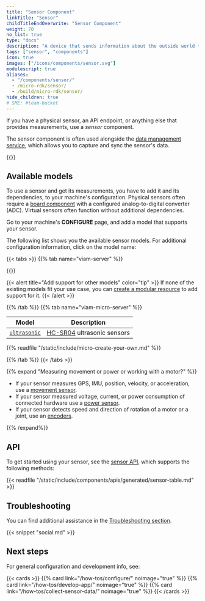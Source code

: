 ```yaml
---
title: "Sensor Component"
linkTitle: "Sensor"
childTitleEndOverwrite: "Sensor Component"
weight: 70
no_list: true
type: "docs"
description: "A device that sends information about the outside world to the computer controlling a machine."
tags: ["sensor", "components"]
icon: true
images: ["/icons/components/sensor.svg"]
modulescript: true
aliases:
  - "/components/sensor/"
  - /micro-rdk/sensor/
  - /build/micro-rdk/sensor/
hide_children: true
# SME: #team-bucket
---
```


If you have a physical sensor, an API endpoint, or anything else that provides measurements, use a _sensor_ component.

The sensor component is often used alongside the [data management service](/services/data/), which allows you to capture and sync the sensor's data.

{{<youtube embed_url="https://www.youtube-nocookie.com/embed/0YfP-63OBh8">}}

## Available models

To use a sensor and get its measurements, you have to add it and its dependencies, to your machine's configuration.
Physical sensors often require a [board component](/components/board/) with a configured analog-to-digital converter (ADC).
Virtual sensors often function without additional dependencies.

Go to your machine's **CONFIGURE** page, and add a model that supports your sensor.

The following list shows you the available sensor models.
For additional configuration information, click on the model name:

{{< tabs >}}
{{% tab name="viam-server" %}}

{{<resources api="rdk:component:sensor" type="sensor" no-intro="true">}}

{{< alert title="Add support for other models" color="tip" >}}
If none of the existing models fit your use case, you can [create a modular resource](/how-tos/sensor-module/) to add support for it.
{{< /alert >}}

{{% /tab %}}
{{% tab name="viam-micro-server" %}}

<!-- prettier-ignore -->
| Model | Description |
| ----- | ----------- |
| [`ultrasonic`](ultrasonic-micro-rdk/) | [HC-SR04](https://www.sparkfun.com/products/15569) ultrasonic sensors |

{{% readfile "/static/include/micro-create-your-own.md" %}}

{{% /tab %}}
{{< /tabs >}}

{{% expand "Measuring movement or power or working with a motor?" %}}

- If your sensor measures GPS, IMU, position, velocity, or acceleration, use a [movement sensor](/components/movement-sensor/).
- If your sensor measured voltage, current, or power consumption of connected hardware use a [power sensor](/components/power-sensor/).
- If your sensor detects speed and direction of rotation of a motor or a joint, use an [encoders](/components/encoder/).

{{% /expand%}}

## API

To get started using your sensor, see the [sensor API](/appendix/apis/components/sensor/), which supports the following methods:

{{< readfile "/static/include/components/apis/generated/sensor-table.md" >}}

## Troubleshooting

You can find additional assistance in the [Troubleshooting section](/appendix/troubleshooting/).

{{< snippet "social.md" >}}

## Next steps

For general configuration and development info, see:

{{< cards >}}
{{% card link="/how-tos/configure/" noimage="true" %}}
{{% card link="/how-tos/develop-app/" noimage="true" %}}
{{% card link="/how-tos/collect-sensor-data/" noimage="true" %}}
{{< /cards >}}
